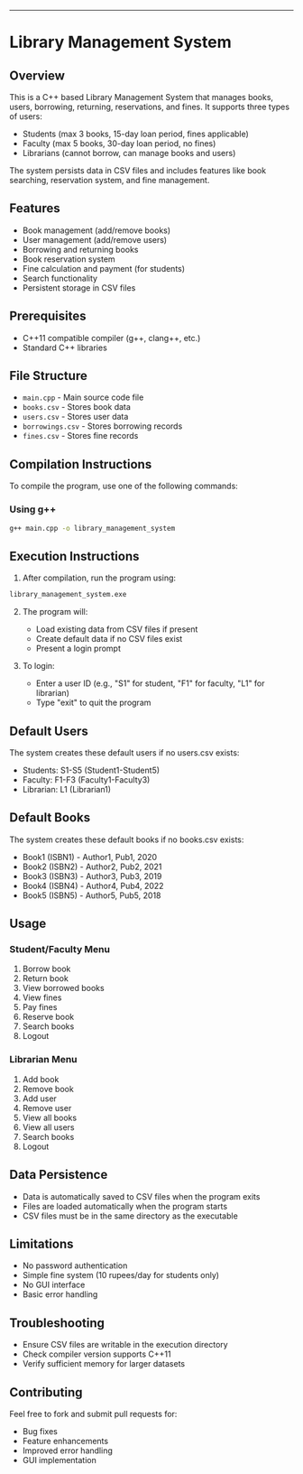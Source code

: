 ---
# Library Management System

## Overview
This is a C++ based Library Management System that manages books, users, borrowing, returning, reservations, and fines. It supports three types of users:
- Students (max 3 books, 15-day loan period, fines applicable)
- Faculty (max 5 books, 30-day loan period, no fines)
- Librarians (cannot borrow, can manage books and users)

The system persists data in CSV files and includes features like book searching, reservation system, and fine management.

## Features
- Book management (add/remove books)
- User management (add/remove users)
- Borrowing and returning books
- Book reservation system
- Fine calculation and payment (for students)
- Search functionality
- Persistent storage in CSV files

## Prerequisites
- C++11 compatible compiler (g++, clang++, etc.)
- Standard C++ libraries

## File Structure
- `main.cpp` - Main source code file
- `books.csv` - Stores book data
- `users.csv` - Stores user data
- `borrowings.csv` - Stores borrowing records
- `fines.csv` - Stores fine records

## Compilation Instructions
To compile the program, use one of the following commands:

### Using g++
```bash
g++ main.cpp -o library_management_system
```

## Execution Instructions
1. After compilation, run the program using:
```bash
library_management_system.exe
```

2. The program will:
   - Load existing data from CSV files if present
   - Create default data if no CSV files exist
   - Present a login prompt

3. To login:
   - Enter a user ID (e.g., "S1" for student, "F1" for faculty, "L1" for librarian)
   - Type "exit" to quit the program

## Default Users
The system creates these default users if no users.csv exists:
- Students: S1-S5 (Student1-Student5)
- Faculty: F1-F3 (Faculty1-Faculty3)
- Librarian: L1 (Librarian1)

## Default Books
The system creates these default books if no books.csv exists:
- Book1 (ISBN1) - Author1, Pub1, 2020
- Book2 (ISBN2) - Author2, Pub2, 2021
- Book3 (ISBN3) - Author3, Pub3, 2019
- Book4 (ISBN4) - Author4, Pub4, 2022
- Book5 (ISBN5) - Author5, Pub5, 2018

## Usage
### Student/Faculty Menu
1. Borrow book
2. Return book
3. View borrowed books
4. View fines
5. Pay fines
6. Reserve book
7. Search books
8. Logout

### Librarian Menu
1. Add book
2. Remove book
3. Add user
4. Remove user
5. View all books
6. View all users
7. Search books
8. Logout

## Data Persistence
- Data is automatically saved to CSV files when the program exits
- Files are loaded automatically when the program starts
- CSV files must be in the same directory as the executable

## Limitations
- No password authentication
- Simple fine system (10 rupees/day for students only)
- No GUI interface
- Basic error handling

## Troubleshooting
- Ensure CSV files are writable in the execution directory
- Check compiler version supports C++11
- Verify sufficient memory for larger datasets

## Contributing
Feel free to fork and submit pull requests for:
- Bug fixes
- Feature enhancements
- Improved error handling
- GUI implementation
```